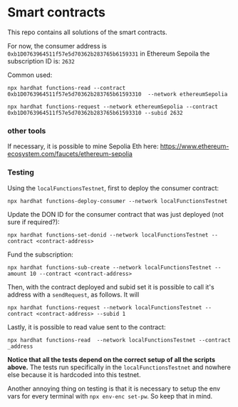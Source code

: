# Smart contracts

This repo contains all solutions of the smart contracts.

For now, the consumer address is  `0xb1D0763964511f57e5d70362b283765b6159331` in Ethereum Sepoila
the subscription ID is: `2632`

Common used: 

```
npx hardhat functions-read --contract 0xb1D0763964511f57e5d70362b283765b61593310  --network ethereumSepolia 

npx hardhat functions-request --network ethereumSepolia --contract 0xb1D0763964511f57e5d70362b283765b61593310 --subid 2632
```


<!-- 
TODO: setup, a lend contract, make the fulfillment for the NFC/RFC/Qr code setup.

 -->




### other tools

If necessary, it is possible to mine Sepolia Eth here: https://www.ethereum-ecosystem.com/faucets/ethereum-sepolia



### Testing

Using the `localFunctionsTestnet`, first to deploy the consumer contract:

```
npx hardhat functions-deploy-consumer --network localFunctionsTestnet         
```

Update the DON ID for the consumer contract that was just deployed (not sure if required?): 

```
npx hardhat functions-set-donid --network localFunctionsTestnet --contract <contract-address>	
```

Fund the subscription:

```
npx hardhat functions-sub-create --network localFunctionsTestnet --amount 10 --contract <contract-address>	
```

Then, with the contract deployed and subid set it is possible to call it's address with a `sendRequest`, as follows.
It will 

```
npx hardhat functions-request --network localFunctionsTestnet --contract <contract-address> --subid 1
```


Lastly, it is possible to read value sent to the contract:

```
npx hardhat functions-read	--network localFunctionsTestnet --contract _address 
```

**Notice that all the tests depend on the correct setup of all the scripts above.** The tests
run specifically in the `localFunctionsTestnet` and nowhere else because it is hardcoded into this testnet.

Another annoying thing on testing is that it is necessary to setup the env vars for every terminal with `npx env-enc set-pw`. So keep
that in mind.
